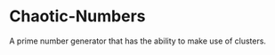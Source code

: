 Chaotic-Numbers
===============

A prime number generator that has the ability to make use of clusters.
